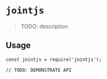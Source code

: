 # `jointjs`

> TODO: description

## Usage

```
const jointjs = require('jointjs');

// TODO: DEMONSTRATE API
```
